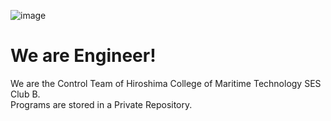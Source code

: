 ![image](https://github.com/user-attachments/assets/05da6241-037f-479a-96d9-9603586fc220)

# We are Engineer!
We are the Control Team of Hiroshima College of Maritime Technology SES Club B.  
Programs are stored in a Private Repository.
